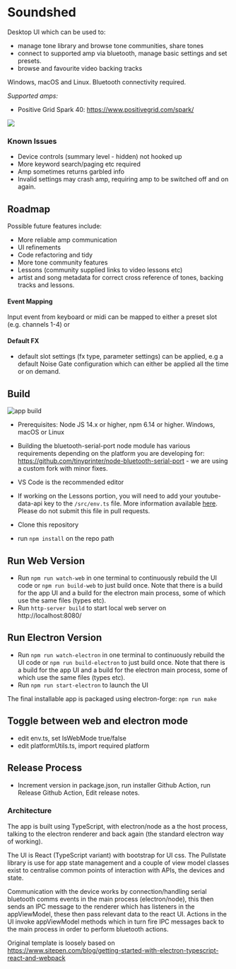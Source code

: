 # Soundshed

Desktop UI which can be used to:
- manage tone library and browse tone communities, share tones
- connect to supported amp via bluetooth, manage basic settings and set presets.
- browse and favourite video backing tracks

Windows, macOS and Linux. Bluetooth connectivity required.

*Supported amps:*
- Positive Grid Spark 40: https://www.positivegrid.com/spark/

![](docs/screens/ui.png)


### Known Issues
- Device controls (summary level - hidden) not hooked up
- More keyword search/paging etc required
- Amp sometimes returns garbled info
- Invalid settings may crash amp, requiring amp to be switched off and on again.

## Roadmap

Possible future features include:

- More reliable amp communication
- UI refinements
- Code refactoring and tidy
- More tone community features
- Lessons (community supplied links to video lessons etc)
- artist and song metadata for correct cross reference of tones, backing tracks and lessons.

#### Event Mapping
Input event from keyboard or midi can be mapped to either a preset slot (e.g. channels 1-4) or 

#### Default FX
- default slot settings (fx type, parameter settings) can be applied, e.g a default Noise Gate configuration which can either be applied all the time or on demand.

## Build
![app build](https://github.com/soundshed/soundshed-app/workflows/app%20build/badge.svg)
- Prerequisites: Node JS 14.x or higher, npm 6.14 or higher. Windows, macOS or Linux

- Building the bluetooth-serial-port node module has various requirements depending on the platform you are developing for: https://github.com/tinyprinter/node-bluetooth-serial-port - we are using a custom fork with minor fixes.

- VS Code is the recommended editor

- If working on the Lessons portion, you will need to add your youtube-data-api key to the `/src/env.ts` file. More information available [here](https://developers.google.com/youtube/v3/getting-started). Please do not submit this file in pull requests.

- Clone this repository
- run `npm install` on the repo path

## Run Web Version
- Run `npm run watch-web` in one terminal to continuously rebuild the UI code or `npm run build-web` to just build once. Note that there is a build for the app UI and a build for the electron main process, some of which use the same files (types etc).
- Run `http-server build` to start local web server on http://localhost:8080/

## Run Electron Version
- Run `npm run watch-electron` in one terminal to continuously rebuild the UI code or `npm run build-electron` to just build once. Note that there is a build for the app UI and a build for the electron main process, some of which use the same files (types etc).
- Run `npm run start-electron` to launch the UI

The final installable app is packaged using electron-forge:
`npm run make`

## Toggle between web and electron mode
- edit env.ts, set IsWebMode true/false
- edit platformUtils.ts, import required platform

## Release Process
- Increment version in package.json, run installer Github Action, run Release Github Action, Edit release notes.

### Architecture
The app is built using TypeScript, with electron/node as a the host process, talking to the electron renderer and back again (the standard electron way of working).

The UI is React (TypeScript variant) with bootstrap for UI css. The Pullstate library is use for app state management and a couple of view model classes exist to centralise common points of interaction with APIs, the devices and state.

Communication with the device works by connection/handling serial bluetooth comms events in the main process (electron/node), this then sends an IPC message to the renderer which has listeners in the appViewModel, these then pass relevant data to the react UI. Actions in the UI invoke appViewModel methods which in turn fire IPC messages back to the main process in order to perform bluetooth actions.

Original template is loosely based on https://www.sitepen.com/blog/getting-started-with-electron-typescript-react-and-webpack

